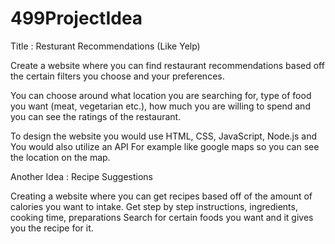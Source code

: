 # 499ProjectIdea

Title : Resturant Recommendations (Like Yelp)

Create a website where you can find restaurant recommendations based off the certain filters you choose and your preferences.

You can choose around what location you are searching for, type of food you want (meat, vegetarian etc.), how much you are willing to spend 
and you can see the ratings of the restaurant. 

To design the website you would use HTML, CSS, JavaScript, Node.js and You would also utilize an API 
For example like google maps so you can see the location on the map. 


Another Idea : Recipe Suggestions 

Creating a website where you can get recipes based off of the amount of calories you want to intake. 
Get step by step instructions, ingredients, cooking time, preparations
Search for certain foods you want and it gives you the recipe for it. 
